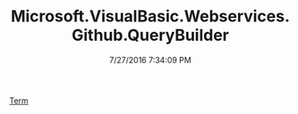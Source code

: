 ﻿---
title: Microsoft.VisualBasic.Webservices.Github.QueryBuilder
date: 7/27/2016 7:34:09 PM
---

[Term](T-Microsoft.VisualBasic.Webservices.Github.QueryBuilder.Term.html)

